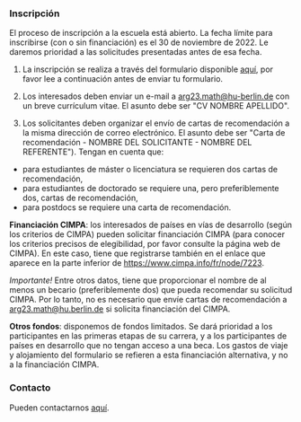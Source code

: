 ### Inscripción

El proceso de inscripción a la escuela está abierto. La fecha límite para inscribirse (con o sin financiación) es el 30 de noviembre de 2022. Le daremos prioridad a las solicitudes presentadas antes de esa fecha.

1. La inscripción se realiza a través del formulario disponible [aquí](https://docs.google.com/forms/d/e/1FAIpQLSeR5r20V8rkBqHPn-UCq84lHLKLs95B_ectIom3mQth-QqxaQ/viewform), por favor lee a continuación antes de enviar tu formulario. 

2.  Los interesados deben enviar un e-mail a arg23.math@hu-berlin.de con un breve currículum vitae. El asunto debe ser "CV NOMBRE APELLIDO".

3. Los solicitantes deben organizar el envío de cartas de recomendación a la misma dirección de correo electrónico. El asunto debe ser "Carta de recomendación - NOMBRE DEL SOLICITANTE - NOMBRE DEL REFERENTE"). Tengan en cuenta que:

  - para estudiantes de máster o licenciatura se requieren dos cartas de recomendación,
  - para estudiantes de doctorado se requiere una, pero preferiblemente dos, cartas de recomendación,
  - para postdocs se requiere una carta de recomendación.

**Financiación CIMPA**: los interesados de países en vías de desarrollo (según los criterios de CIMPA) pueden solicitar financiación CIMPA (para conocer los criterios precisos de elegibilidad, por favor consulte la página web de CIMPA). En este caso, tiene que registrarse también en el enlace que aparece en la parte inferior de https://www.cimpa.info/fr/node/7223.

*Importante!* Entre otros datos, tiene que proporcionar el nombre de al menos un becario (preferiblemente dos) que pueda recomendar su solicitud CIMPA. Por lo tanto, no es necesario que envíe cartas de recomendación a arg23.math@hu.berlin.de si solicita financiación del CIMPA.

**Otros fondos**: disponemos de fondos limitados. Se dará prioridad a los participantes en las primeras etapas de su carrera, y a los participantes de países en desarrollo que no tengan acceso a una beca. Los gastos de viaje y alojamiento del formulario se refieren a esta financiación alternativa, y no a la financiación CIMPA.

### Contacto

Pueden contactarnos [aquí](mailto:arg23.math@hu-berlin.de).